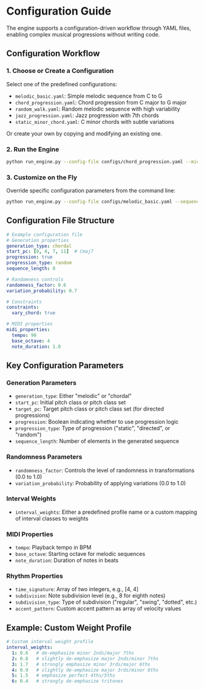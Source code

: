 # Configuration Guide

The engine supports a configuration-driven workflow through YAML files, enabling complex musical progressions without writing code.

## Configuration Workflow

### 1. Choose or Create a Configuration

Select one of the predefined configurations:
- `melodic_basic.yaml`: Simple melodic sequence from C to G
- `chord_progression.yaml`: Chord progression from C major to G major
- `random_walk.yaml`: Random melodic sequence with high variability
- `jazz_progression.yaml`: Jazz progression with 7th chords
- `static_minor_chord.yaml`: C minor chords with subtle variations

Or create your own by copying and modifying an existing one.

### 2. Run the Engine

```bash
python run_engine.py --config-file configs/chord_progression.yaml --midi output.mid
```

### 3. Customize on the Fly

Override specific configuration parameters from the command line:

```bash
python run_engine.py --config-file configs/melodic_basic.yaml --sequence-length 16 --randomness 0.7
```

## Configuration File Structure

```yaml
# Example configuration file
# Generation properties
generation_type: chordal
start_pc: [0, 4, 7, 11]  # Cmaj7
progression: true
progression_type: random
sequence_length: 8

# Randomness controls
randomness_factor: 0.6
variation_probability: 0.7

# Constraints
constraints:
  vary_chord: true

# MIDI properties
midi_properties:
  tempo: 90
  base_octave: 4
  note_duration: 1.0
```

## Key Configuration Parameters

### Generation Parameters
- `generation_type`: Either "melodic" or "chordal"
- `start_pc`: Initial pitch class or pitch class set
- `target_pc`: Target pitch class or pitch class set (for directed progressions)
- `progression`: Boolean indicating whether to use progression logic
- `progression_type`: Type of progression ("static", "directed", or "random")
- `sequence_length`: Number of elements in the generated sequence

### Randomness Parameters
- `randomness_factor`: Controls the level of randomness in transformations (0.0 to 1.0)
- `variation_probability`: Probability of applying variations (0.0 to 1.0)

### Interval Weights
- `interval_weights`: Either a predefined profile name or a custom mapping of interval classes to weights

### MIDI Properties
- `tempo`: Playback tempo in BPM
- `base_octave`: Starting octave for melodic sequences
- `note_duration`: Duration of notes in beats

### Rhythm Properties
- `time_signature`: Array of two integers, e.g., [4, 4]
- `subdivision`: Note subdivision level (e.g., 8 for eighth notes)
- `subdivision_type`: Type of subdivision ("regular", "swing", "dotted", etc.)
- `accent_pattern`: Custom accent pattern as array of velocity values

## Example: Custom Weight Profile

```yaml
# Custom interval weight profile
interval_weights:
  1: 0.6   # de-emphasize minor 2nds/major 7ths
  2: 0.8   # slightly de-emphasize major 2nds/minor 7ths
  3: 1.7   # strongly emphasize minor 3rds/major 6ths
  4: 0.9   # slightly de-emphasize major 3rds/minor 6ths
  5: 1.5   # emphasize perfect 4ths/5ths
  6: 0.4   # strongly de-emphasize tritones
```
